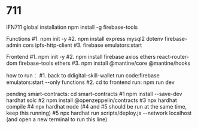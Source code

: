 # 711

IFN711
global installation
npm install -g firebase-tools

Functions
#1. npm init -y
#2. npm install express mysql2 dotenv firebase-admin cors ipfs-http-client
#3. firebase emulators:start

Frontend
#1. npm init -y
#2. npm install firebase axios ethers react-router-dom firebase-tools ethers
#3. npm install @mantine/core @mantine/hooks

how to run：
#1. back to ddigital-skill-wallet run code:firebase emulators:start --only functions
#2. cd to frontend run: npm run dev


pending
smart-contracts:
cd smart-contracts
#1 npm install --save-dev hardhat solc
#2 npm install @openzeppelin/contracts
#3 npx hardhat compile
#4 npx hardhat node        (#4 and #5 should be run at the same time, keep this running)
#5 npx hardhat run scripts/deploy.js --network localhost (and open a new terminal to run this line)






